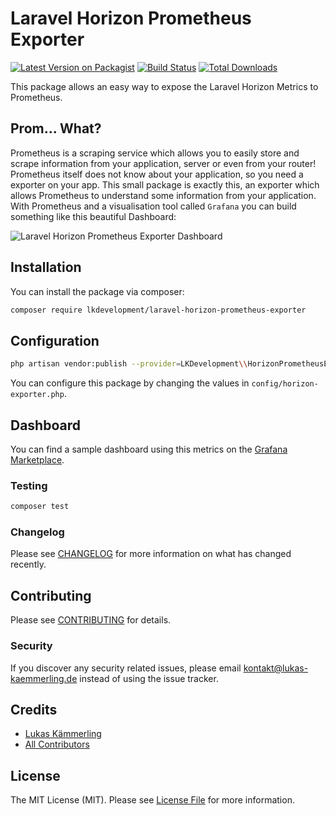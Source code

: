 # Laravel Horizon Prometheus Exporter

[![Latest Version on Packagist](https://img.shields.io/packagist/v/lkdevelopment/laravel-horizon-prometheus-exporter.svg?style=flat-square)](https://packagist.org/packages/lkdevelopment/laravel-horizon-prometheus-exporter)
[![Build Status](https://img.shields.io/travis/lkdevelopment/laravel-horizon-prometheus-exporter/master.svg?style=flat-square)](https://travis-ci.org/lkdevelopment/laravel-horizon-prometheus-exporter)
[![Total Downloads](https://img.shields.io/packagist/dt/lkdevelopment/laravel-horizon-prometheus-exporter.svg?style=flat-square)](https://packagist.org/packages/lkdevelopment/laravel-horizon-prometheus-exporter)


This package allows an easy way to expose the Laravel Horizon Metrics to Prometheus.

## Prom... What?

Prometheus is a scraping service which allows you to easily store and scrape information from your application, server or even from your router!
Prometheus itself does not know about your application, so you need a exporter on your app. This small package is exactly this, an exporter which allows Prometheus to understand some information
from your application. With Prometheus and a visualisation tool called `Grafana` you can build something like this beautiful Dashboard:

![Laravel Horizon Prometheus Exporter Dashboard](https://pbs.twimg.com/media/EHdSoNGX4AEpbia?format=jpg&name=4096x4096)

## Installation

You can install the package via composer:

```bash
composer require lkdevelopment/laravel-horizon-prometheus-exporter
```

## Configuration
```bash
php artisan vendor:publish --provider=LKDevelopment\\HorizonPrometheusExporter\\HorizonPrometheusExporterServiceProvider
```
You can configure this package by changing the values in `config/horizon-exporter.php`.

## Dashboard

You can find a sample dashboard using this metrics on the [Grafana Marketplace](https://grafana.com/grafana/dashboards/11034).
### Testing

``` bash
composer test
```

### Changelog

Please see [CHANGELOG](CHANGELOG.md) for more information on what has changed recently.

## Contributing

Please see [CONTRIBUTING](CONTRIBUTING.md) for details.

### Security

If you discover any security related issues, please email kontakt@lukas-kaemmerling.de instead of using the issue tracker.

## Credits

- [Lukas Kämmerling](https://github.com/LKaemmerling)
- [All Contributors](../../contributors)

## License

The MIT License (MIT). Please see [License File](LICENSE.md) for more information.
